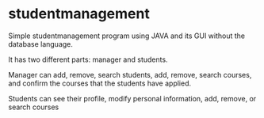 # studentmanagement
Simple studentmanagement program using JAVA and its GUI without the database language.

It has two different parts: manager and students. 

Manager can add, remove, search students, add, remove, search courses, and confirm the courses that the students have applied.

Students can see their profile, modify personal information, add, remove, or search courses
